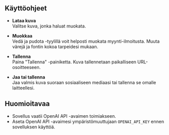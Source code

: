 ## Käyttöohjeet

- **Lataa kuva**  
  Valitse kuva, jonka haluat muokata.

- **Muokkaa**  
  Vedä ja pudota -tyylillä voit helposti muokata myynti-ilmoitusta. Muuta värejä ja fontin kokoa tarpeidesi mukaan.

- **Tallenna**  
  Paina "Tallenna" -painiketta. Kuva tallennetaan paikalliseen URL-osoitteeseen.

- **Jaa tai tallenna**  
  Jaa valmis kuva suoraan sosiaaliseen mediaasi tai tallenna se omalle laitteellesi.

## Huomioitavaa

- Sovellus vaatii OpenAI API -avaimen toimiakseen.  
- Aseta OpenAI API -avaimesi ympäristömuuttujaan `OPENAI_API_KEY` ennen sovelluksen käyttöä.
